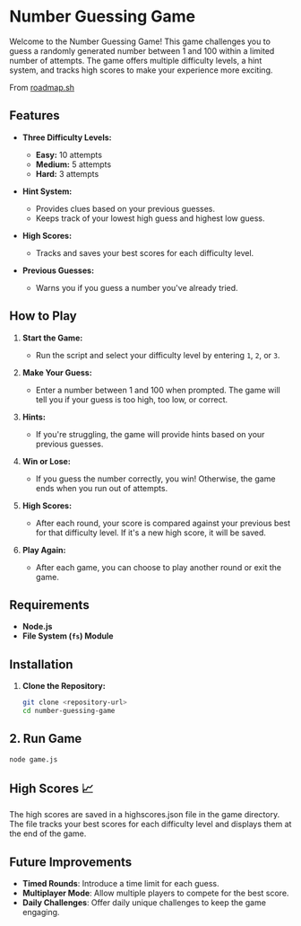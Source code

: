 # Number Guessing Game 

Welcome to the Number Guessing Game! This game challenges you to guess a randomly generated number between 1 and 100 within a limited number of attempts. The game offers multiple difficulty levels, a hint system, and tracks high scores to make your experience more exciting.

From [roadmap.sh](https://roadmap.sh/projects/number-guessing-game)

## Features 

- **Three Difficulty Levels:**
  - **Easy:** 10 attempts
  - **Medium:** 5 attempts
  - **Hard:** 3 attempts

- **Hint System:** 
  - Provides clues based on your previous guesses.
  - Keeps track of your lowest high guess and highest low guess.

- **High Scores:** 
  - Tracks and saves your best scores for each difficulty level.

- **Previous Guesses:** 
  - Warns you if you guess a number you've already tried.

## How to Play 

1. **Start the Game:**
   - Run the script and select your difficulty level by entering `1`, `2`, or `3`.

2. **Make Your Guess:**
   - Enter a number between 1 and 100 when prompted. The game will tell you if your guess is too high, too low, or correct.

3. **Hints:**
   - If you're struggling, the game will provide hints based on your previous guesses.

4. **Win or Lose:**
   - If you guess the number correctly, you win! Otherwise, the game ends when you run out of attempts.

5. **High Scores:**
   - After each round, your score is compared against your previous best for that difficulty level. If it's a new high score, it will be saved.

6. **Play Again:**
   - After each game, you can choose to play another round or exit the game.

## Requirements 

- **Node.js**
- **File System (`fs`) Module**

## Installation 

1. **Clone the Repository:**

   ```bash
   git clone <repository-url>
   cd number-guessing-game
   ```
## 2. **Run Game**

```bash 
node game.js
```

## High Scores 📈

The high scores are saved in a highscores.json file in the game directory. The file tracks your best scores for each difficulty level and displays them at the end of the game.


## Future Improvements 

- **Timed Rounds**: Introduce a time limit for each guess.
- **Multiplayer Mode**: Allow multiple players to compete for the best score.
- **Daily Challenges**: Offer daily unique challenges to keep the game engaging.